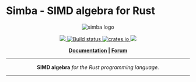 # Simba - SIMD algebra for Rust

<p align="center">
  <img src="https://rustsim.org/img/logo_simba_wide_wide.svg" alt="simba logo">
</p>
<p align="center">
    <a href="https://discord.gg/vt9DJSW">
        <img src="https://img.shields.io/discord/507548572338880513.svg?logo=discord&colorB=7289DA">
    </a>
    <a href="https://travis-ci.org/sebcrozet/simba">
        <img src="https://travis-ci.org/dimforge/simba.svg?branch=master" alt="Build status">
    </a>
    <a href="https://crates.io/crates/simba">
         <img src="https://meritbadge.herokuapp.com/simba?style=flat-square" alt="crates.io">
    </a>
    <a href="https://opensource.org/licenses/Apache-2.0">
        <img src="https://img.shields.io/badge/License-Apache%202.0-blue.svg">
    </a>
</p>
<p align = "center">
    <strong>
        <a href="https://docs.rs/simba">Documentation</a> | <a href="https://discourse.nphysics.org/c/simba">Forum</a>
    </strong>
</p>

-----

<p align = "center">
<b>SIMD algebra</b>
<i>for the Rust programming language.</i>
</p>

-----
